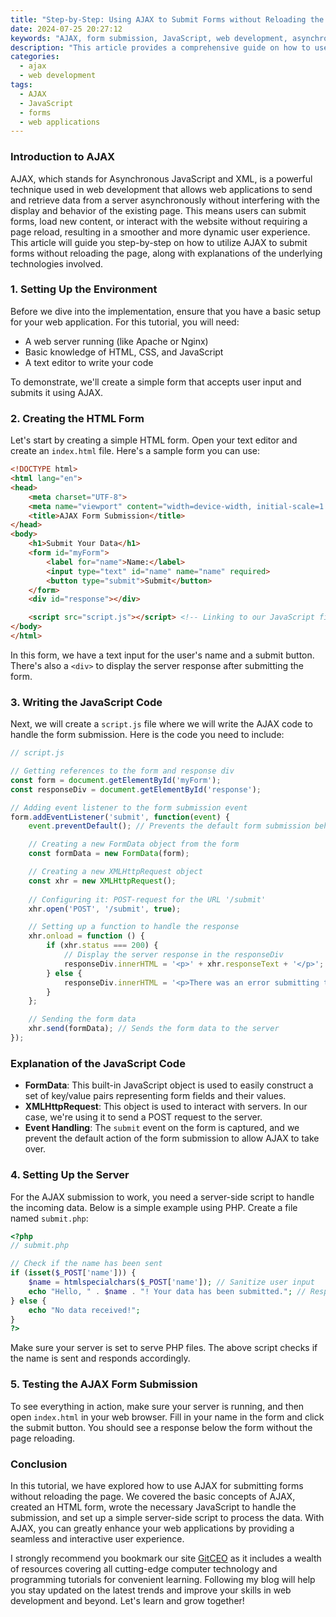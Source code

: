 ```yaml
---
title: "Step-by-Step: Using AJAX to Submit Forms without Reloading the Page"
date: 2024-07-25 20:27:12
keywords: "AJAX, form submission, JavaScript, web development, asynchronous requests"
description: "This article provides a comprehensive guide on how to use AJAX to submit forms without reloading the page. It covers the fundamental concepts of AJAX, provides detailed step-by-step instructions on how to implement it, including code examples, and offers insights into related technologies. By the end of this tutorial, readers will have a solid understanding of how to enhance their web applications with AJAX functionality and improve user experience."
categories:
  - ajax
  - web development
tags:
  - AJAX
  - JavaScript
  - forms
  - web applications
---
```


### Introduction to AJAX

AJAX, which stands for Asynchronous JavaScript and XML, is a powerful technique used in web development that allows web applications to send and retrieve data from a server asynchronously without interfering with the display and behavior of the existing page. This means users can submit forms, load new content, or interact with the website without requiring a page reload, resulting in a smoother and more dynamic user experience. This article will guide you step-by-step on how to utilize AJAX to submit forms without reloading the page, along with explanations of the underlying technologies involved.

<!-- more -->

### 1. Setting Up the Environment

Before we dive into the implementation, ensure that you have a basic setup for your web application. For this tutorial, you will need:

- A web server running (like Apache or Nginx)
- Basic knowledge of HTML, CSS, and JavaScript
- A text editor to write your code

To demonstrate, we'll create a simple form that accepts user input and submits it using AJAX.

### 2. Creating the HTML Form

Let's start by creating a simple HTML form. Open your text editor and create an `index.html` file. Here's a sample form you can use:

```html
<!DOCTYPE html>
<html lang="en">
<head>
    <meta charset="UTF-8">
    <meta name="viewport" content="width=device-width, initial-scale=1.0">
    <title>AJAX Form Submission</title>
</head>
<body>
    <h1>Submit Your Data</h1>
    <form id="myForm">
        <label for="name">Name:</label>
        <input type="text" id="name" name="name" required>
        <button type="submit">Submit</button>
    </form>
    <div id="response"></div>

    <script src="script.js"></script> <!-- Linking to our JavaScript file -->
</body>
</html>
```

In this form, we have a text input for the user's name and a submit button. There's also a `<div>` to display the server response after submitting the form.

### 3. Writing the JavaScript Code

Next, we will create a `script.js` file where we will write the AJAX code to handle the form submission. Here is the code you need to include:

```javascript
// script.js

// Getting references to the form and response div
const form = document.getElementById('myForm');
const responseDiv = document.getElementById('response');

// Adding event listener to the form submission event
form.addEventListener('submit', function(event) {
    event.preventDefault(); // Prevents the default form submission behavior

    // Creating a new FormData object from the form
    const formData = new FormData(form);

    // Creating a new XMLHttpRequest object
    const xhr = new XMLHttpRequest();
    
    // Configuring it: POST-request for the URL '/submit'
    xhr.open('POST', '/submit', true);

    // Setting up a function to handle the response
    xhr.onload = function () {
        if (xhr.status === 200) {
            // Display the server response in the responseDiv
            responseDiv.innerHTML = '<p>' + xhr.responseText + '</p>';
        } else {
            responseDiv.innerHTML = '<p>There was an error submitting the form.</p>';
        }
    };

    // Sending the form data
    xhr.send(formData); // Sends the form data to the server
});
```

### Explanation of the JavaScript Code

- **FormData**: This built-in JavaScript object is used to easily construct a set of key/value pairs representing form fields and their values.
- **XMLHttpRequest**: This object is used to interact with servers. In our case, we're using it to send a POST request to the server.
- **Event Handling**: The `submit` event on the form is captured, and we prevent the default action of the form submission to allow AJAX to take over.

### 4. Setting Up the Server

For the AJAX submission to work, you need a server-side script to handle the incoming data. Below is a simple example using PHP. Create a file named `submit.php`:

```php
<?php
// submit.php

// Check if the name has been sent
if (isset($_POST['name'])) {
    $name = htmlspecialchars($_POST['name']); // Sanitize user input
    echo "Hello, " . $name . "! Your data has been submitted."; // Response message
} else {
    echo "No data received!";
}
?>
```

Make sure your server is set to serve PHP files. The above script checks if the name is sent and responds accordingly.

### 5. Testing the AJAX Form Submission

To see everything in action, make sure your server is running, and then open `index.html` in your web browser. Fill in your name in the form and click the submit button. You should see a response below the form without the page reloading.

### Conclusion

In this tutorial, we have explored how to use AJAX for submitting forms without reloading the page. We covered the basic concepts of AJAX, created an HTML form, wrote the necessary JavaScript to handle the submission, and set up a simple server-side script to process the data. With AJAX, you can greatly enhance your web applications by providing a seamless and interactive user experience.

I strongly recommend you bookmark our site [GitCEO](https://gitceo.com) as it includes a wealth of resources covering all cutting-edge computer technology and programming tutorials for convenient learning. Following my blog will help you stay updated on the latest trends and improve your skills in web development and beyond. Let's learn and grow together!